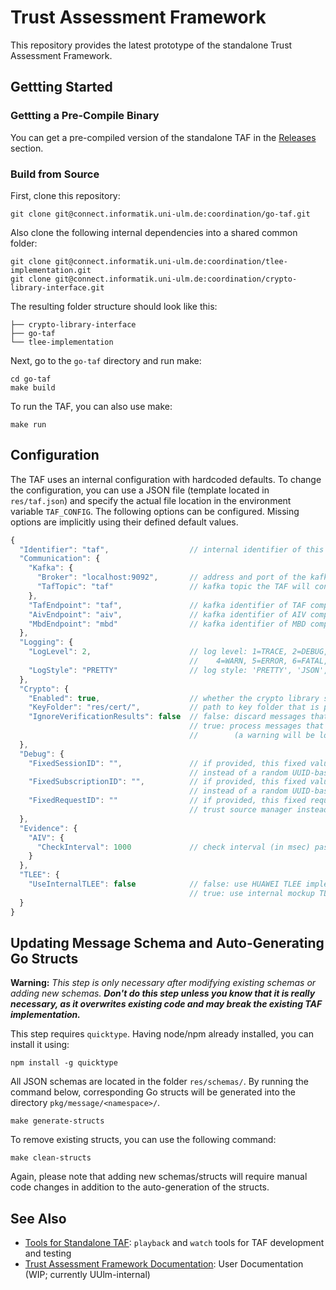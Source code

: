 # Trust Assessment Framework

This repository provides the latest prototype of the standalone Trust Assessment Framework.

## Gettting Started

### Gettting a Pre-Compile Binary

You can get a pre-compiled version of the standalone TAF in the [Releases](https://connect.informatik.uni-ulm.de/coordination/go-taf/-/releases) section.


### Build from Source

First, clone this repository:
```shell
git clone git@connect.informatik.uni-ulm.de:coordination/go-taf.git
```

Also clone the following internal dependencies into a shared common folder:
```shell
git clone git@connect.informatik.uni-ulm.de:coordination/tlee-implementation.git
git clone git@connect.informatik.uni-ulm.de:coordination/crypto-library-interface.git
```

The resulting folder structure should look like this:
```
├── crypto-library-interface
├── go-taf
└── tlee-implementation
```

Next, go to the `go-taf` directory and run make:

```shell
cd go-taf
make build
```

To run the TAF, you can also use make: 

```shell
make run
```

## Configuration

The TAF uses an internal configuration with hardcoded defaults. To change the configuration, you can use a JSON file (template located in `res/taf.json`) and specify the actual file location in the environment variable `TAF_CONFIG`. The following options can be configured. Missing options are implicitly using their defined default values.

```js
{
  "Identifier": "taf",                  // internal identifier of this instance 
  "Communication": {
    "Kafka": {
      "Broker": "localhost:9092",       // address and port of the kafka bootstrap server
      "TafTopic": "taf"                 // kafka topic the TAF will consume
    },
    "TafEndpoint": "taf",               // kafka identifier of TAF component
    "AivEndpoint": "aiv",               // kafka identifier of AIV component
    "MbdEndpoint": "mbd"                // kafka identifier of MBD component
  },
  "Logging": {
    "LogLevel": 2,                      // log level: 1=TRACE, 2=DEBUG, 3=INFO,
                                        //    4=WARN, 5=ERROR, 6=FATAL, 7=PRINT
    "LogStyle": "PRETTY"                // log style: 'PRETTY', 'JSON', or 'PLAIN'
  },
  "Crypto": {
    "Enabled": true,                    // whether the crypto library should be used or not
    "KeyFolder": "res/cert/",           // path to key folder that is passed to crypto library
    "IgnoreVerificationResults": false  // false: discard messages that failed to verify
                                        // true: process messages that failed to verify
                                        //        (a warning will be logged to console)
  },
  "Debug": {
    "FixedSessionID": "",               // if provided, this fixed value is used by the TAM
                                        // instead of a random UUID-based session id
    "FixedSubscriptionID": "",          // if provided, this fixed value is used by the TAM
                                        // instead of a random UUID-based subscription id
    "FixedRequestID": ""                // if provided, this fixed request id is used by the
                                        // trust source manager instead of a random UUID-based id
  },
  "Evidence": {
    "AIV": {
      "CheckInterval": 1000             // check interval (in msec) passed to AIV in AivSubscribeRequest
    }
  },
  "TLEE": {
    "UseInternalTLEE": false            // false: use HUAWEI TLEE implementation
                                        // true: use internal mockup TLEE instead
  }
}
```

## Updating Message Schema and Auto-Generating Go Structs

**Warning:** *This step is only necessary after modifying existing schemas or adding new schemas. **Don't do this step unless you know that it is really necessary, as it overwrites existing code and may break the existing TAF implementation.***

This step requires `quicktype`. Having node/npm already installed, you can install it using:

```shell
npm install -g quicktype
```

All JSON schemas are located in the folder `res/schemas/`.
By running the command below, corresponding Go structs will be generated into the directory `pkg/message/<namespace>/`. 

```shell
make generate-structs 
```

To remove existing structs, you can use the following command:

```shell
make clean-structs 
```

Again, please note that adding new schemas/structs will require manual code changes in addition to the auto-generation of the structs.


## See Also

 * [Tools for Standalone TAF](https://connect.informatik.uni-ulm.de/coordination/go-taf-tools): `playback` and `watch` tools for TAF development and testing
 * [Trust Assessment Framework Documentation](https://connect.p.lxd-vs.uni-ulm.de/standalone-taf-documentation): User Documentation (WIP; currently UUlm-internal)

